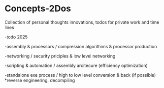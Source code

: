 # Concepts-2Dos
Collection of personal thoughts innovations, todos for private work and time lines

-todo 2025 

-assembly & processors / compression algorithims & processor production 
    
-networking / security priciples & low level networking 

-scripting & automation / assembly arcitecure (efficiency optimization)

-standalone exe process / high to low level conversion & back (if possible) *reverse engineering, decompiling
